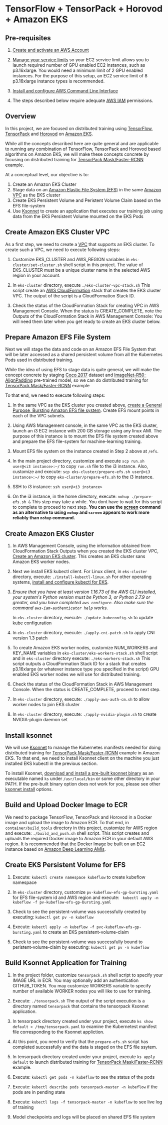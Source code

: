 # TensorFlow + TensorPack + Horovod + Amazon EKS

## Pre-requisites
1. [Create and activate an AWS Account](https://aws.amazon.com/premiumsupport/knowledge-center/create-and-activate-aws-account/)

2. [Manage your service limits](https://aws.amazon.com/premiumsupport/knowledge-center/manage-service-limits/) so your EC2 service limit allows you to launch required number of GPU enabled EC2 instances, such as p3.16xlarge. You would need a minimum limit of 2 GPU enabled instances. For the purpose of this setup, an EC2 service limit of 8 p3.16xlarge instance types is recommended.

3. [Install and configure AWS Command Line Interface](https://docs.aws.amazon.com/cli/latest/userguide/cli-chap-welcome.html)

4. The steps described below require adequate [AWS IAM](https://docs.aws.amazon.com/IAM/latest/UserGuide/access.html) permissions.

## Overview

In this project, we are focused on distributed training using [TensorFlow](https://github.com/tensorflow/tensorflow), [TensorPack](https://github.com/tensorpack/tensorpack) and [Horovod](https://eng.uber.com/horovod/) on [Amazon EKS](https://aws.amazon.com/eks/).

While all the concepts described here are quite general and are applicable to running any combination of TensorFlow, TensorPack and Horovod based algorithms on Amazon EKS, we will make these concepts concrete by focusing on distributed training for [TensorPack Mask/Faster-RCNN](https://github.com/tensorpack/tensorpack/tree/master/examples/FasterRCNN) example. 

At a conceptual level, our objective is to:

  1. Create an Amazon EKS Cluster
  2. Stage data on an [Amazon Elastic File System (EFS)](https://aws.amazon.com/efs/)  in the same [Amazon VPC](https://aws.amazon.com/vpc/) as the EKS cluster
  3. Create EKS Persistent Volume and Peristent Volume Claim based on the EFS file-system
  4. Use [Ksonnet](https://github.com/ksonnet/ksonnet) to create an application that executes our training job using data from the EKS Persistent Volume mounted on the EKS Pods

## Create Amazon EKS Cluster VPC

As a first step, we need to create a [VPC](https://docs.aws.amazon.com/vpc/latest/userguide/what-is-amazon-vpc.html) that supports an EKS cluster. To create such a VPC, we need to execute following steps:

   1. Customize EKS_CLUSTER and AWS_REGION variables in ```eks-cluster/set-cluster.sh``` shell script in this project. The value of EKS_CLUSTER must be a unique cluster name in the selected AWS region in your account. 
   
   2. In ```eks-cluster``` directory, execute ```./eks-cluster-vpc-stack.sh``` This script create an [AWS CloudFormation](https://docs.aws.amazon.com/AWSCloudFormation/latest/UserGuide/cfn-whatis-concepts.html#w2ab1b5c15b9) stack that creates the EKS cluster VPC. The output of the script is a CloudFormation Stack ID.
   
   3. Check the status of the CloudFormation Stack for creating VPC in AWS Management Console. When the status is CREATE_COMPLETE, note the Outputs of the CloudFormation Stack in AWS Management Console: You will need them later when you get ready to create an EKS cluster below.

## Prepare Amazon EFS File System

Next we will stage the data and code on an Amazon EFS File System that will be later accessed as a shared persistent volume from all the Kubernetes Pods used in distributed training. 

While the idea of using EFS to stage data is quite general, we will make the concept concrete by staging [Coco 2017](http://cocodataset.org/#download) dataset and [ImageNet-R50-AlignPadding](http://models.tensorpack.com/FasterRCNN/ImageNet-R50-AlignPadding.npz) pre-trained model, so we can do distributed training for [TensorPack Mask/Faster-RCNN](https://github.com/tensorpack/tensorpack/tree/master/examples/FasterRCNN) example 

To that end, we need to execute following steps:

1. In the same VPC as the EKS cluster you created above, [create a General Purpose, Bursting Amazon EFS file system](https://docs.aws.amazon.com/efs/latest/ug/gs-step-two-create-efs-resources.html). Create EFS mount points in each of the VPC subnets.

2. Using AWS Management console, in the same VPC as the EKS cluster, launch an i3 EC2 instance with 200 GB storage using any linux AMI. The purpose of this instance is to mount the EFS file system created above and prepare the EFS file-system for machine-learning training.

3. Mount EFS file system on the instance created in Step 2 above at ```/efs```. 

4. In the main project directory, customize and execute ```scp run.sh user@<i3 instance>:~/``` to copy ```run.sh``` file to the i3 instance. Also, customize and execute: ```scp eks-cluster/prepare-efs.sh user@<i3 instance>:~/``` to copy ```eks-cluster/prepare-efs.sh``` to the i3 instance.

5. SSH to i3 instance: ```ssh user@<i3 instance>```

6. On the i3 instance, in the home directory, execute: ```nohup ./prepare-efs.sh &``` This step may take a while. You dont have to wait for this script to complete to proceed to next step. **You can use the [screen](https://linuxize.com/post/how-to-use-linux-screen/) command as an alternative to using ```nohup``` and ```screen``` appears to work more reliably than ```nohup``` command.**

## Create Amazon EKS Cluster

1. In AWS Management Console, using the information obtained from CloudFormation Stack Outputs when you created the EKS cluster VPC, [Create an Amazon EKS cluster](https://docs.aws.amazon.com/eks/latest/userguide/create-cluster.html). This creates an EKS cluster sans Amazon EKS worker nodes.

2. Next we install EKS kubectl client. For Linux client, in ```eks-cluster``` directory, execute: ```./install-kubectl-linux.sh``` For other operating systems, [install and configure kubectl for EKS](https://docs.aws.amazon.com/eks/latest/userguide/configure-kubectl.html).

3. *Ensure that you have at least version 1.16.73 of the AWS CLI installed, your system's Python version must be Python 3, or Python 2.7.9 or greater, and you have completed ```aws configure```. Also make sure the command ```aws-iam-authenticator help``` works.*
   
   In ```eks-cluster``` directory, execute: ```./update-kubeconfig.sh``` to update kube configuration 

4. In ```eks-cluster``` directory, execute: ```./apply-cni-patch.sh``` to apply CNI version 1.3 patch

5. To create Amazon EKS worker nodes, customize NUM_WORKERS and KEY_NAME variables in ```eks-cluster/eks-workers-stack.sh``` shell script and in ```eks-cluster``` directory execute: ```./eks-workers-stack.sh``` This script outputs a CloudFormation Stack ID for a stack that creates p3.16xlarge (or whatever instance type you specified in the script) GPU enabled EKS worker nodes we will use for distributed training.

6. Check the status of the CloudFormation Stack in AWS Management Console. When the status is CREATE_COMPLETE, proceed to next step. 

7. In ```eks-cluster``` directory, execute: ```./apply-aws-auth-cm.sh``` to allow worker nodes to join EKS cluster

8. In ```eks-cluster``` directory, execute: ```./apply-nvidia-plugin.sh``` to create NVIDIA-plugin daemon set


## Install ksonnet

We will use [Ksonnet](https://github.com/ksonnet/ksonnet) to manage the Kubernetes manifests needed for doing distributed training for [TensorPack Mask/Faster-RCNN](https://github.com/tensorpack/tensorpack/tree/master/examples/FasterRCNN) example in Amazon EKS. To that end, we need to install Ksonnet client on the machine you just installed EKS kubectl in the previous section.

To install Ksonnet, [download and install a pre-built ksonnet binary](https://github.com/ksonnet/ksonnet/releases) as an executable named ```ks``` under ```/usr/local/bin``` or some other directory in your PATH. If the pre-built binary option does not work for you, please see other [ksonnet install](https://github.com/ksonnet/ksonnet) options.

## Build and Upload Docker Image to ECR

We need to package TensorFlow, TensorPack and Horovod in a Docker image and upload the image to Amazon ECR. To that end, in ```container/build_tools``` directory in this project, customize for AWS region and execute: ```./build_and_push.sh``` shell script. This script creates and uploads the required Docker image to Amazon ECR in your default AWS region. It is recommended that the Docker Image be built on an EC2 instance based on [Amazon Deep Learning AMIs](https://aws.amazon.com/machine-learning/amis/).

## Create EKS Persistent Volume for EFS

1. Execute: ```kubectl create namespace kubeflow``` to create kubeflow namespace

2. In ```eks-cluster``` directory, customize ```pv-kubeflow-efs-gp-bursting.yaml``` for EFS file-system id and AWS region and execute: ``` kubectl apply -n kubeflow -f pv-kubeflow-efs-gp-bursting.yaml```

3. Check to see the persistent-volume was successfully created by executing: ```kubectl get pv -n kubeflow```

4. Execute: ```kubectl apply -n kubeflow -f pvc-kubeflow-efs-gp-bursting.yaml``` to create an EKS persistent-volume-claim

5. Check to see the persistent-volume was successfully bound to peristent-volume-claim by executing: ```kubectl get pv -n kubeflow```

## Build Ksonnet Application for Training

1. In the project folder, customize ```tensorpack.sh``` shell script to specify your IMAGE URL in ECR. You may optionally add an authentication GITHUB_TOKEN. You may customize WORKERS variable to specify number of available WORKER nodes you will like to use for training.

2. Execute: ```./tensorpack.sh``` The output of the script execution is a directory named ```tensorpack``` that contains the tensorpack Ksonnet application. 

3. In tensorpack directory created under your project, execute ```ks show default > /tmp/tensorpack.yaml``` to examine the Kubernetest manifest file corresponding to the Ksonnet appliction.

4. At this point, you need to verify that the ```prepare-efs.sh``` script has completed successfully and the data is staged on the EFS file ssytem.

5. In tensorpack directory created under your project, execute ```ks apply default``` to launch distributed training for [TensorPack Mask/Faster-RCNN](https://github.com/tensorpack/tensorpack/tree/master/examples/FasterRCNN) example.

6. Execute: ```kubectl get pods -n kubeflow``` to see the status of the pods

7. Execute: ```kubectl describe pods tensorpack-master -n kubeflow``` if the pods are in pending state

8. Execute: ```kubectl logs -f tensorpack-master -n kubeflow``` to see live log of training

9. Model checkpoints and logs will be placed on shared EFS file system
